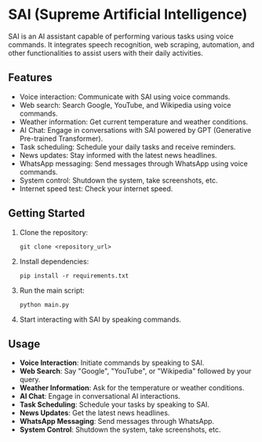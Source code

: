 
# SAI (Supreme Artificial Intelligence)

SAI is an AI assistant capable of performing various tasks using voice commands. It integrates speech recognition, web scraping, automation, and other functionalities to assist users with their daily activities.

## Features

- Voice interaction: Communicate with SAI using voice commands.
- Web search: Search Google, YouTube, and Wikipedia using voice commands.
- Weather information: Get current temperature and weather conditions.
- AI Chat: Engage in conversations with SAI powered by GPT (Generative Pre-trained Transformer).
- Task scheduling: Schedule your daily tasks and receive reminders.
- News updates: Stay informed with the latest news headlines.
- WhatsApp messaging: Send messages through WhatsApp using voice commands.
- System control: Shutdown the system, take screenshots, etc.
- Internet speed test: Check your internet speed.

## Getting Started

1. Clone the repository:

   ```
   git clone <repository_url>
   ```

2. Install dependencies:

   ```
   pip install -r requirements.txt
   ```

3. Run the main script:

   ```
   python main.py
   ```

4. Start interacting with SAI by speaking commands.

## Usage

- **Voice Interaction**: Initiate commands by speaking to SAI.
- **Web Search**: Say "Google", "YouTube", or "Wikipedia" followed by your query.
- **Weather Information**: Ask for the temperature or weather conditions.
- **AI Chat**: Engage in conversational AI interactions.
- **Task Scheduling**: Schedule your tasks by speaking to SAI.
- **News Updates**: Get the latest news headlines.
- **WhatsApp Messaging**: Send messages through WhatsApp.
- **System Control**: Shutdown the system, take screenshots, etc.
